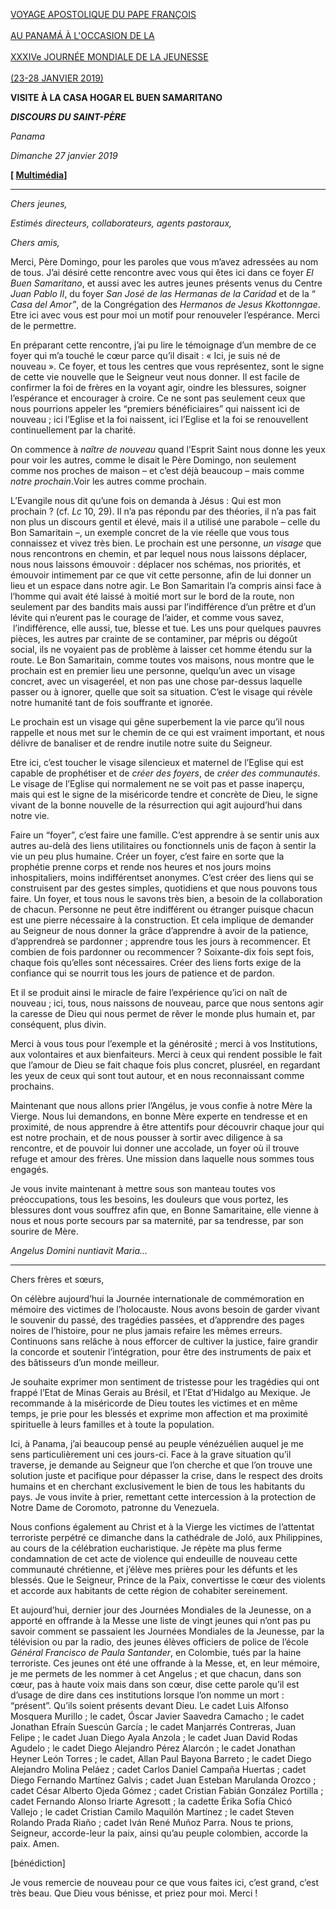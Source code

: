 [VOYAGE APOSTOLIQUE DU PAPE FRANÇOIS \
\
AU PANAMÁ À L'OCCASION DE LA\
\
XXXIVe JOURNÉE MONDIALE DE LA JEUNESSE\
\
(23-28 JANVIER 2019)](http://w2.vatican.va/content/francesco/fr/travels/2019/outside/documents/papa-francesco-gmg-panama-2019.html)

**VISITE À LA CASA HOGAR EL BUEN SAMARITANO**

***DISCOURS DU SAINT-PÈRE***

*Panama*

*Dimanche 27 janvier 2019*

**[ [Multimédia](http://w2.vatican.va/content/francesco/fr/events/event.dir.html/content/vaticanevents/fr/2019/1/27/casa-hogar.html)]**

* * *

*Chers jeunes,*

*Estimés directeurs, collaborateurs, agents pastoraux,*

*Chers amis,*

Merci, Père Domingo, pour les paroles que vous m’avez adressées au nom de tous. J’ai désiré cette rencontre avec vous qui êtes ici dans ce foyer *El Buen Samaritano*, et aussi avec les autres jeunes présents venus du Centre *Juan Pablo II*, du foyer *San José de las Hermanas de la Caridad* et de la “ *Casa del Amor”*, de la Congrégation des *Hermanos de Jesus Kkottonngae*. Etre ici avec vous est pour moi un motif pour renouveler l’espérance. Merci de le permettre.

En préparant cette rencontre, j’ai pu lire le témoignage d’un membre de ce foyer qui m’a touché le cœur parce qu’il disait : « Ici, je suis né de nouveau ». Ce foyer, et tous les centres que vous représentez, sont le signe de cette vie nouvelle que le Seigneur veut nous donner. Il est facile de confirmer la foi de frères en la voyant agir, oindre les blessures, soigner l’espérance et encourager à croire. Ce ne sont pas seulement ceux que nous pourrions appeler les “premiers bénéficiaires” qui naissent ici de nouveau ; ici l’Eglise et la foi naissent, ici l’Eglise et la foi se renouvellent continuellement par la charité.

On commence à *naître de nouveau* quand l’Esprit Saint nous donne les yeux pour voir les autres, comme le disait le Père Domingo, non seulement comme nos proches de maison – et c’est déjà beaucoup – mais comme *notre prochain*.Voir les autres comme prochain.

L’Evangile nous dit qu’une fois on demanda à Jésus : Qui est mon prochain ? (cf. *Lc* 10, 29). Il n’a pas répondu par des théories, il n’a pas fait non plus un discours gentil et élevé, mais il a utilisé une parabole – celle du Bon Samaritain –, un exemple concret de la vie réelle que vous tous connaissez et vivez très bien. Le prochain est une personne, *un visage* que nous rencontrons en chemin, et par lequel nous nous laissons déplacer, nous nous laissons émouvoir : déplacer nos schémas, nos priorités, et émouvoir intimement par ce que vit cette personne, afin de lui donner un lieu et un espace dans notre agir. Le Bon Samaritain l’a compris ainsi face à l’homme qui avait été laissé à moitié mort sur le bord de la route, non seulement par des bandits mais aussi par l’indifférence d’un prêtre et d’un lévite qui n’eurent pas le courage de l’aider, et comme vous savez,  l’indifférence, elle aussi, tue, blesse et tue. Les uns pour quelques pauvres pièces, les autres par crainte de se contaminer, par mépris ou dégoût social, ils ne voyaient pas de problème à laisser cet homme étendu sur la route. Le Bon Samaritain, comme toutes vos maisons, nous montre que le prochain est en premier lieu une personne, quelqu’un avec un visage concret, avec un visageréel, et non pas une chose par-dessus laquelle passer ou à ignorer, quelle que soit sa situation. C’est le visage qui révèle notre humanité tant de fois souffrante et ignorée.

Le prochain est un visage qui gêne superbement la vie parce qu’il nous rappelle et nous met sur le chemin de ce qui est vraiment important, et nous délivre de banaliser et de rendre inutile notre suite du Seigneur.

Etre ici, c’est toucher le visage silencieux et maternel de l’Eglise qui est capable de prophétiser et de *créer des foyers*, de *créer des communautés*. Le visage de l’Eglise qui normalement ne se voit pas et passe inaperçu, mais qui est le signe de la miséricorde tendre et concrète de Dieu, le signe vivant de la bonne nouvelle de la résurrection qui agit aujourd’hui dans notre vie.

Faire un “foyer”, c’est faire une famille. C’est apprendre à se sentir unis aux autres au-delà des liens utilitaires ou fonctionnels unis de façon à sentir la vie un peu plus humaine. Créer un foyer, c’est faire en sorte que la prophétie prenne corps et rende nos heures et nos jours moins inhospitaliers, moins indifférentset anonymes. C’est créer des liens qui se construisent par des gestes simples, quotidiens et que nous pouvons tous faire. Un foyer, et tous nous le savons très bien, a besoin de la collaboration de chacun. Personne ne peut être indifférent ou étranger puisque chacun est une pierre nécessaire à la construction. Et cela implique de demander au Seigneur de nous donner la grâce d’apprendre à avoir de la patience, d’apprendreà se pardonner ; apprendre tous les jours à recommencer. Et combien de fois pardonner ou recommencer ? Soixante-dix fois sept fois, chaque fois qu’elles sont nécessaires. Créer des liens forts exige de la confiance qui se nourrit tous les jours de patience et de pardon.

Et il se produit ainsi le miracle de faire l’expérience qu’ici on naît de nouveau ; ici, tous, nous naissons de nouveau, parce que nous sentons agir la caresse de Dieu qui nous permet de rêver le monde plus humain et, par conséquent, plus divin.

Merci à vous tous pour l’exemple et la générosité ; merci à vos Institutions, aux volontaires et aux bienfaiteurs. Merci à ceux qui rendent possible le fait que l’amour de Dieu se fait chaque fois plus concret, plusréel, en regardant les yeux de ceux qui sont tout autour, et en nous reconnaissant comme prochains.

Maintenant que nous allons prier l’Angélus, je vous confie à notre Mère la Vierge. Nous lui demandons, en bonne Mère experte en tendresse et en proximité, de nous apprendre à être attentifs pour découvrir chaque jour qui est notre prochain, et de nous pousser à sortir avec diligence à sa rencontre, et de pouvoir lui donner une accolade, un foyer où il trouve refuge et amour des frères. Une mission dans laquelle nous sommes tous engagés.

Je vous invite maintenant à mettre sous son manteau toutes vos préoccupations, tous les besoins, les douleurs que vous portez, les blessures dont vous souffrez afin que, en Bonne Samaritaine, elle vienne à nous et nous porte secours par sa maternité, par sa tendresse, par son sourire de Mère.

*Angelus Domini nuntiavit Maria…*

* * *

Chers frères et sœurs,

On célèbre aujourd’hui la Journée internationale de commémoration en mémoire des victimes de l’holocauste. Nous avons besoin de garder vivant le souvenir du passé, des tragédies passées, et d’apprendre des pages noires de l’histoire, pour ne plus jamais refaire les mêmes erreurs. Continuons sans relâche à nous efforcer de cultiver la justice, faire grandir la concorde et soutenir l’intégration, pour être des instruments de paix et des bâtisseurs d’un monde meilleur.

Je souhaite exprimer mon sentiment de tristesse pour les tragédies qui ont frappé l’Etat de Minas Gerais au Brésil, et l’Etat d’Hidalgo au Mexique. Je recommande à la miséricorde de Dieu toutes les victimes et en même temps, je prie pour les blessés et exprime mon affection et ma proximité spirituelle à leurs familles et à toute la population.

Ici, à Panama, j’ai beaucoup pensé au peuple vénézuélien auquel je me sens particulièrement uni ces jours-ci. Face à la grave situation qu’il traverse, je demande au Seigneur que l’on cherche et que l’on trouve une solution juste et pacifique pour dépasser la crise, dans le respect des droits humains et en cherchant exclusivement le bien de tous les habitants du pays. Je vous invite à prier, remettant cette intercession à la protection de Notre Dame de Coromoto, patronne du Venezuela.

Nous confions également au Christ et à la Vierge les victimes de l’attentat terroriste perpétré ce dimanche dans la cathédrale de Joló, aux Philippines, au cours de la célébration eucharistique. Je répète ma plus ferme condamnation de cet acte de violence qui endeuille de nouveau cette communauté chrétienne, et j’élève mes prières pour les défunts et les blessés. Que le Seigneur, Prince de la Paix, convertisse le cœur des violents et accorde aux habitants de cette région de cohabiter sereinement.

Et aujourd’hui, dernier jour des Journées Mondiales de la Jeunesse, on a apporté en offrande à la Messe une liste de vingt jeunes qui n’ont pas pu savoir comment se passaient les Journées Mondiales de la Jeunesse, par la télévision ou par la radio, des jeunes élèves officiers de police de l’école *Général Francisco de Paula Santander*, en Colombie, tués par la haine terroriste. Ces jeunes ont été une offrande à la Messe, et, en leur mémoire, je me permets de les nommer à cet Angelus ; et que chacun, dans son cœur, pas à haute voix mais dans son cœur, dise cette parole qu’il est d’usage de dire dans ces institutions lorsque l’on nomme un mort : “présent”. Qu’ils soient présents devant Dieu. Le cadet Luis Alfonso Mosquera Murillo ; le cadet, Óscar Javier Saavedra Camacho ; le cadet Jonathan Efraín Suescún García ; le cadet Manjarrés Contreras, Juan Felipe ; le cadet Juan Diego Ayala Anzola ; le cadet Juan David Rodas Agudelo ; le cadet Diego Alejandro Pérez Alarcón ; le cadet Jonathan Heyner León Torres ; le cadet, Allan Paul Bayona Barreto ; le cadet Diego Alejandro Molina Peláez ; cadet Carlos Daniel Campaña Huertas ; cadet Diego Fernando Martínez Galvis ; cadet Juan Esteban Marulanda Orozco ; cadet César Alberto Ojeda Gómez ; cadet Cristian Fabián González Portilla ; cadet Fernando Alonso Iriarte Agresott ; la cadette Érika Sofía Chicó Vallejo ; le cadet Cristian Camilo Maquilón Martínez ; le cadet Steven Rolando Prada Riaño ; cadet Iván René Muñoz Parra. Nous te prions, Seigneur, accorde-leur la paix, ainsi qu’au peuple colombien, accorde la paix. Amen.

[bénédiction]

Je vous remercie de nouveau pour ce que vous faites ici, c’est grand, c’est très beau. Que Dieu vous bénisse, et priez pour moi. Merci !